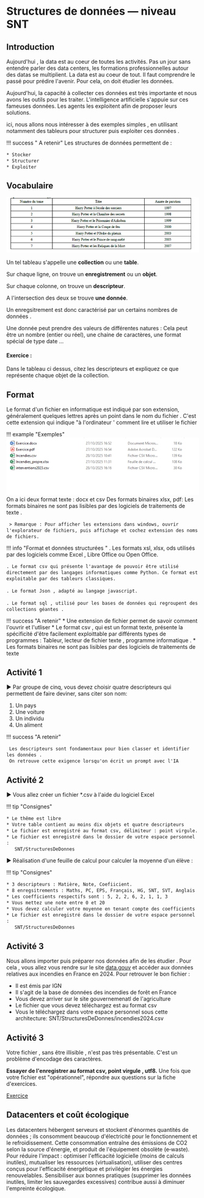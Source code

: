 # Structures de données — niveau SNT
<base target="_blank">

## Introduction

Aujourd'hui , la data est au coeur de toutes les activités. Pas un jour sans entendre parler des data centers, les formations professionnelles autour des datas se multiplient. La data est au coeur de tout.
Il faut comprendre le passé pour prédire l'avenir. Pour cela, on doit étudier les données.

Aujourd'hui, la capacité à collecter ces données est très importante et nous avons les outils pour les traiter. 
L'intelligence artificielle s'appuie sur ces fameuses données. Les agents les exploitent afin de proposer leurs solutions. 

ici, nous allons nous intéresser à des exemples simples , en utilisant notamment des tableurs pour structurer puis exploiter ces données .

!!! success  " A retenir"
    Les structures de données permettent de :

    * Stocker
    * Structurer
    * Exploiter 


## Vocabulaire 
![alt text](exempleTable.png)

Un tel tableau s'appelle une **collection** ou une **table**.

Sur chaque ligne, on trouve un **enregistrement** ou un **objet**. 

Sur chaque colonne, on trouve un **descripteur**.

A l'intersection des deux se trouve **une donnée**.

Un enregsitrement est donc caractérisé par un certains nombres de données .

Une donnée peut prendre des valeurs de différentes natures : Cela peut être un nombre (entier ou réel), une chaine de caractères, une format spécial de type date ...

#### Exercice :
Dans le tableau ci dessus, citez les descripteurs  et expliquez ce que représente chaque objet de la collection.


## Format 

Le format d'un fichier en informatique est indiqué par son extension, généralement quelques lettres après un point dans le nom du fichier . C'est cette extension qui indique "à l'ordinateur ' comment lire et utiliser le fichier 

!!! example "Exemples"
    ![extension](extension.png)
     On a ici deux format texte : docx et csv
     Des formats binaires xlsx, pdf: Les formats binaires ne sont pas lisibles par des logiciels de  traitements de texte .

     > Remarque : Pour afficher les extensions dans windows, ouvrir l'explorateur de fichiers, puis affichage et cochez extension des noms de fichiers.



!!! info "Format et données structurées "
    . Les formats xsl, xlsx, ods utilisés par des logiciels comme Excel , Libre Office ou Open Office.

    . Le format csv qui présente l'avantage de pouvoir être utilisé directement par des langages informatiques comme Python. Ce format est exploitable par des tableurs classiques.

    . Le format Json , adapté au langage javascript.

    . Le format sql , utilisé pour les bases de données qui regroupent des collections géantes .

!!! success "A retenir"
      *  Une extension de fichier permet de savoir comment l'ouvrir et l'utliser
      *  Le format csv , qui est un format texte, présente la spécificité d'être facilement exploittable par différents types de programmes : Tableur, lecteur de fichier texte , programme informatique .
      *  Les formats binaires ne sont pas lisibles par des logiciels de traitements de texte

    
## Activité 1

:arrow_forward:  Par groupe de cinq, vous devez choisir quatre descripteurs qui permettent de faire deviner, sans citer son nom:

1. Un pays
2. Une voiture
3. Un individu
4. Un aliment

!!! success "A retenir"

     Les descripteurs sont fondamentaux pour bien classer et identifier les données .
     On retrouve cette exigence lorsqu'on écrit un prompt avec l'IA 


## Activité 2
:arrow_forward: Vous allez créer un fichier *.csv à l'aide du logiciel Excel

!!! tip "Consignes"
    
    * Le thême est libre 
    * Votre table contient au moins dix objets et quatre descripteurs 
    * Le fichier est enregistré au format csv, délimiteur : point virgule.
    * Le fichier est enregistré dans le dossier de votre espace personnel :
       SNT/StructuresDeDonnes

:arrow_forward: Réalisation d'une feuille de calcul pour calculer la moyenne d'un élève :

!!! tip "Consignes"
    
    * 3 descripteurs : Matière, Note, Coefiicient.
    * 8 enregsitrements : Maths, PC, EPS, Français, HG, SNT, SVT, Anglais 
    * Les coefficients respectifs sont : 5, 2, 2, 6, 2, 1, 1, 3
    * Vous mettez une note entre 0 et 20
    * Vous devez calculer votre moyenne en tenant compte des coefficients
    * Le fichier est enregistré dans le dossier de votre espace personnel :
       SNT/StructuresDeDonnes



## Activité 3

Nous allons importer puis préparer nos données afin de les étudier .
Pour cela , vous allez vous rendre sur le site [data.gouv](<https://www.data.gouv.fr/>) et accéder aux données relatives aux incendies en France en 2024.
Pour retrouver le bon fichier :


  * Il est émis par IGN
  * Il s'agit de la base de données des incendies de forêt en France 
  * Vous devez arriver sur le site gouvernemenatl de l'agriculture
  * Le fichier que vous devez téléchargez est au format csv
  * Vous le téléchargez dans votre espace personnel  sous cette architecture:
 SNT/StructuresDeDonnes/incendies2024.csv


## Activité 3
 Votre fichier , sans être illisible , n'est pas très présentable. C'est un problème d'encodage des caractères.
 
  **Essayer de l'enregistrer au format csv, point virgule , utf8.**
 Une fois que votre fichier est "opérationnel", répondre aux questions sur la fiche d'exercices.

[Exercice ](Exercice.pdf)





## Datacenters et coût écologique
Les datacenters hébergent serveurs et stockent d'énormes quantités de données ; ils consomment beaucoup d'électricité pour le fonctionnement et le refroidissement. Cette consommation entraîne des émissions de CO2 selon la source d'énergie, et produit de l'équipement obsolète (e‑waste). Pour réduire l'impact : optimiser l'efficacité logicielle (moins de calculs inutiles), mutualiser les ressources (virtualisation), utiliser des centres conçus pour l'efficacité énergétique et privilégier les énergies renouvelables. Sensibiliser aux bonnes pratiques (supprimer les données inutiles, limiter les sauvegardes excessives) contribue aussi à diminuer l'empreinte écologique.


